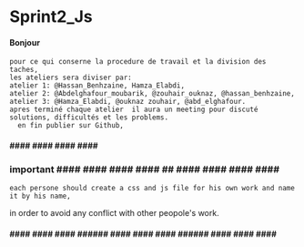 # Sprint2_Js


#### Bonjour 

	pour ce qui conserne la procedure de travail et la division des taches,
	les ateliers sera diviser par: 
	atelier 1: @Hassan_Benhzaine, Hamza_Elabdi,
	atelier 2: @Abdelghafour_moubarik, @zouhair_ouknaz, @hassan_benhzaine,
	atelier 3: @Hamza_Elabdi, @ouknaz zouhair, @abd_elghafour.
    apres terminé chaque atelier  il aura un meeting pour discuté solutions, difficultés et les problems.
	  en fin publier sur Github,
 #### #### #### #### #### ####


### important #### #### #### #### ## #### #### #### #### ##
 
 	each persone should create a css and js file for his own work and name it by his name, 
   in order to avoid any conflict with other peopole's work.
 

#### #### #### #### ###### #### #### #### ###### #### #### #### ##
	
